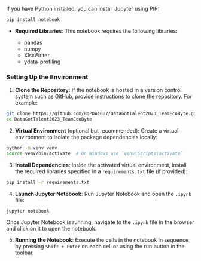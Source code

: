 If you have Python installed, you can install Jupyter using PIP:

```bash
pip install notebook
```

- **Required Libraries**: This notebook requires the following libraries:

  - pandas
  - numpy
  - XlsxWriter
  - ydata-profiling

### Setting Up the Environment

1. **Clone the Repository**: If the notebook is hosted in a version control system such as GitHub, provide instructions to clone the repository. For example:

```bash
git clone https://github.com/BoPDA1607/DataGotTalent2023_TeamEcoByte.git
cd DataGotTalent2023_TeamEcoByte
```

2. **Virtual Environment** (optional but recommended): Create a virtual environment to isolate the package dependencies locally:

```bash
python -m venv venv
source venv/bin/activate  # On Windows use `venv\Scripts\activate`
```

3. **Install Dependencies**: Inside the activated virtual environment, install the required libraries specified in a `requirements.txt` file (if provided):

```bash
pip install -r requirements.txt
```

4. **Launch Jupyter Notebook**: Run Jupyter Notebook and open the `.ipynb` file:

```bash
jupyter notebook
```

Once Jupyter Notebook is running, navigate to the `.ipynb` file in the browser and click on it to open the notebook.

5. **Running the Notebook**: Execute the cells in the notebook in sequence by pressing `Shift + Enter` on each cell or using the run button in the toolbar.
